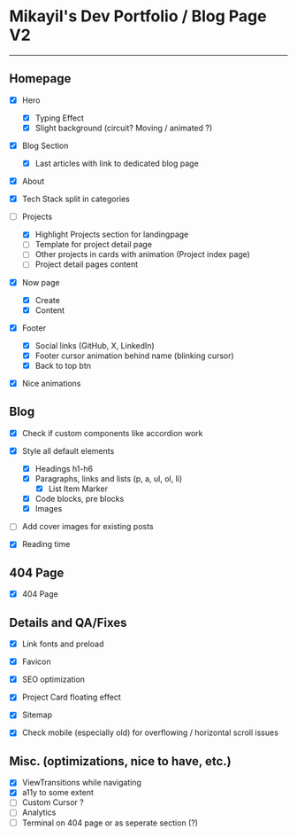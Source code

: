 # Mikayil's Dev Portfolio / Blog Page V2
---
## Homepage
- [x] Hero
	- [x] Typing Effect
	- [x] Slight background (circuit? Moving / animated ?)

- [x] Blog Section
	- [x] Last articles with link to dedicated blog page

- [x] About

- [x] Tech Stack split in categories
	
- [ ] Projects
	- [x] Highlight Projects section for landingpage
	- [ ] Template for project detail page
	- [ ] Other projects in cards with animation (Project index page)
	- [ ] Project detail pages content

- [x] Now page
	- [x] Create
	- [x] Content

- [x] Footer
	- [x] Social links (GitHub, X, LinkedIn)
	- [x] Footer cursor animation behind name (blinking cursor)
	- [x] Back to top btn

- [x] Nice animations


## Blog
- [x] Check if custom components like accordion work

- [x] Style all default elements
	- [x] Headings h1-h6
	- [x] Paragraphs, links and lists (p, a, ul, ol, li)
		- [x] List Item Marker
	- [x] Code blocks, pre blocks
	- [x] Images

- [ ] Add cover images for existing posts

- [x] Reading time


## 404 Page
- [x] 404 Page


## Details and QA/Fixes
- [x] Link fonts and preload
- [x] Favicon
- [x] SEO optimization
- [x] Project Card floating effect
- [x] Sitemap
- [x] Check mobile (especially old) for overflowing / horizontal scroll issues


## Misc. (optimizations, nice to have, etc.)
- [x] ViewTransitions while navigating
- [x] a11y to some extent
- [ ] Custom Cursor ?
- [ ] Analytics
- [ ] Terminal on 404 page or as seperate section (?)
